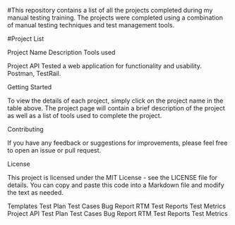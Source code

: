 #This repository contains a list of all the projects completed during my manual testing training. The projects were completed using a combination of manual testing techniques and test management tools.

#Project List

Project Name	Description	Tools used

Project API	Tested a web application for functionality and usability.	Postman, TestRail.

Getting Started

To view the details of each project, simply click on the project name in the table above. The project page will contain a brief description of the project as well as a list of tools used to complete the project.

Contributing

If you have any feedback or suggestions for improvements, please feel free to open an issue or pull request.

License

This project is licensed under the MIT License - see the LICENSE file for details. You can copy and paste this code into a Markdown file and modify the text as needed.

Templates
Test Plan
Test Cases
Bug Report
RTM
Test Reports
Test Metrics
Project API
Test Plan
Test Cases
Bug Report
RTM
Test Reports
Test Metrics
